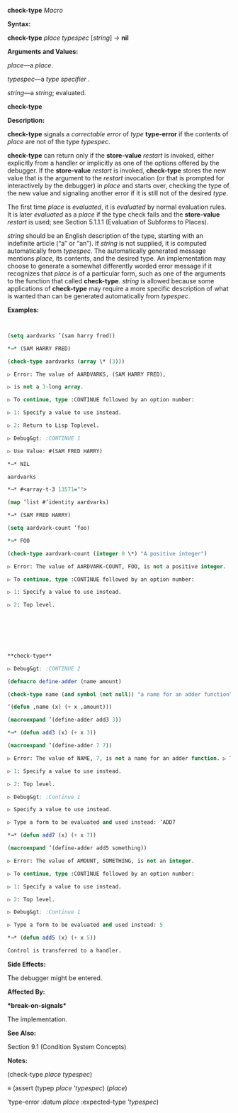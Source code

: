 **check-type** *Macro* 



**Syntax:** 



**check-type** *place typespec* [*string*] *→* **nil** 



**Arguments and Values:** 



*place*—a *place*. 



*typespec*—a *type specifier* . 



*string*—a *string*; evaluated. 







 



 



**check-type** 



**Description:** 



**check-type** signals a *correctable error* of *type* **type-error** if the contents of *place* are not of the type *typespec*. 



**check-type** can return only if the **store-value** *restart* is invoked, either explicitly from a handler or implicitly as one of the options offered by the debugger. If the **store-value** *restart* is invoked, **check-type** stores the new value that is the argument to the *restart* invocation (or that is prompted for interactively by the debugger) in *place* and starts over, checking the type of the new value and signaling another error if it is still not of the desired *type*. 



The first time *place* is *evaluated*, it is *evaluated* by normal evaluation rules. It is later *evaluated* as a *place* if the type check fails and the **store-value** *restart* is used; see Section 5.1.1.1 (Evaluation of Subforms to Places). 



*string* should be an English description of the type, starting with an indefinite article (“a” or “an”). If *string* is not supplied, it is computed automatically from *typespec*. The automatically generated message mentions *place*, its contents, and the desired type. An implementation may choose to generate a somewhat differently worded error message if it recognizes that *place* is of a particular form, such as one of the arguments to the function that called **check-type**. *string* is allowed because some applications of **check-type** may require a more specific description of what is wanted than can be generated automatically from *typespec*. 



**Examples:**
```lisp
 

(setq aardvarks ’(sam harry fred)) 

*→* (SAM HARRY FRED) 

(check-type aardvarks (array \* (3))) 

▷ Error: The value of AARDVARKS, (SAM HARRY FRED), 

▷ is not a 3-long array. 

▷ To continue, type :CONTINUE followed by an option number: 

▷ 1: Specify a value to use instead. 

▷ 2: Return to Lisp Toplevel. 

▷ Debug&gt; :CONTINUE 1 

▷ Use Value: #(SAM FRED HARRY) 

*→* NIL 

aardvarks 

*→* #<array-t-3 13571=""> 

(map ’list #’identity aardvarks) 

*→* (SAM FRED HARRY) 

(setq aardvark-count ’foo) 

*→* FOO 

(check-type aardvark-count (integer 0 \*) "A positive integer") 

▷ Error: The value of AARDVARK-COUNT, FOO, is not a positive integer. 

▷ To continue, type :CONTINUE followed by an option number: 

▷ 1: Specify a value to use instead. 

▷ 2: Top level. 



 

 

**check-type** 

▷ Debug&gt; :CONTINUE 2 

(defmacro define-adder (name amount) 

(check-type name (and symbol (not null)) "a name for an adder function") (check-type amount integer) 

‘(defun ,name (x) (+ x ,amount))) 

(macroexpand ’(define-adder add3 3)) 

*→* (defun add3 (x) (+ x 3)) 

(macroexpand ’(define-adder 7 7)) 

▷ Error: The value of NAME, 7, is not a name for an adder function. ▷ To continue, type :CONTINUE followed by an option number: 

▷ 1: Specify a value to use instead. 

▷ 2: Top level. 

▷ Debug&gt; :Continue 1 

▷ Specify a value to use instead. 

▷ Type a form to be evaluated and used instead: ’ADD7 

*→* (defun add7 (x) (+ x 7)) 

(macroexpand ’(define-adder add5 something)) 

▷ Error: The value of AMOUNT, SOMETHING, is not an integer. 

▷ To continue, type :CONTINUE followed by an option number: 

▷ 1: Specify a value to use instead. 

▷ 2: Top level. 

▷ Debug&gt; :Continue 1 

▷ Type a form to be evaluated and used instead: 5 

*→* (defun add5 (x) (+ x 5)) 

Control is transferred to a handler. 


```
**Side Effects:** 



The debugger might be entered. 



**Affected By:** 



**\*break-on-signals\*** 



The implementation. 



**See Also:** 



Section 9.1 (Condition System Concepts) 



**Notes:** 



(check-type *place typespec*) 







 



 



*≡* (assert (typep *place* ’*typespec*) (*place*) 



’type-error :datum *place* :expected-type ’*typespec*) 



